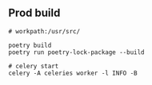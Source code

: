 ## Prod build

```
# workpath:/usr/src/

poetry build
poetry run poetry-lock-package --build
```


```
# celery start
celery -A celeries worker -l INFO -B
```
